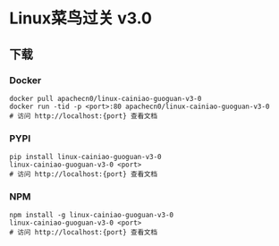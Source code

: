 # Linux菜鸟过关 v3.0

## 下载

### Docker

```
docker pull apachecn0/linux-cainiao-guoguan-v3-0
docker run -tid -p <port>:80 apachecn0/linux-cainiao-guoguan-v3-0
# 访问 http://localhost:{port} 查看文档
```

### PYPI

```
pip install linux-cainiao-guoguan-v3-0
linux-cainiao-guoguan-v3-0 <port>
# 访问 http://localhost:{port} 查看文档
```

### NPM

```
npm install -g linux-cainiao-guoguan-v3-0
linux-cainiao-guoguan-v3-0 <port>
# 访问 http://localhost:{port} 查看文档
```